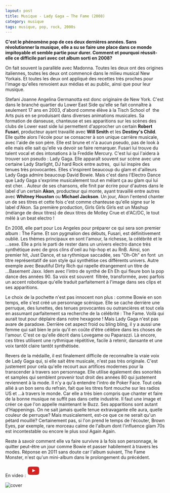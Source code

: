 ```yaml
---
layout: post
title: Musique - Lady Gaga – The Fame (2008)
category: musique
tags: musique, pop, rock, 2000s
---
```

**C'est le phénomène pop de ces deux dernières années. Sans révolutionner la musique, elle a su se faire une place dans ce monde impitoyable et semble partie pour durer. Comment et pourquoi réussit-elle ce difficile pari avec cet album sorti en 2008?**

On fait souvent la parallèle avec Madonna. Toutes les deux ont des origines italiennes, toutes les deux ont commencé dans le milieu musical New Yorkais. Et toutes les deux ont appliqué des recettes très proches pour l'image qu'elles renvoient aux médias et au public, ainsi que pour leur musique. 

Stefani Joanne Angelina Germanotta est donc originaire de New York. C'est dans le branché quartier du Lower East Side qu'elle se fait connaître à seulement 17 ans en 2003, d'abord comme élève à la Tisch School of  the Arts puis en se produisant dans diverses animations musicales. Sa formation de danseuse, chanteuse et ses apparitions sur les scènes des clubs de Lower east side lui permettent d'approcher un certain **Robert Fusari**, producteur ayant travaillé avec **Will Smith** et les **Destiny's Child**. Elle quitte alors l'école pour se consacrer à son unique carrière musicale, avec l'aide de son père. Elle est brune et n'a aucun pseudo, pas de look à elle mais elle sait qu'elle va devoir se faire remarquer. Fusari lui trouve du talent vocal et des intonations à la Freddie Mercury. C'est lui qui l'aidera à trouver son pseudo : Lady Gaga. Elle apparaît souvent sur scène avec une certaine Lady Starlight, DJ hard Rock entre autres,  qui lui inspire des tenues très provocantes. Elles s'inspirent beaucoup du glam et d'ailleurs Lady Gaga admire beaucoup David Bowie. Mais c'est dans l'Electro Dance que Lady Gaga s'exprime musicalement tout en mêlant ça au glam qui lui est cher. . Auteur de ses chansons, elle finit par écrire pour d'autres dans le label d'un certain **Akon**, producteur qui monte, ayant travaillé entre autres avec **Whitney Houston** ou **Michael Jackson**. Un jour, Akon l'entend chanter un de ses titres et cette fois c'est comme chanteuse qu'elle signe sur le label d'Akon. Sa première production, Girls Girls Girls est un Mashup (mélange de deux titres) de deux titres de Motley Crue et d'AC/DC, le tout mêlé à un beat electro !

En 2008, elle part pour Los Angeles pour préparer ce qui sera son premier album : The Fame. Et son pygmalion des débuts, Fusari, est définitivement oublié. Les thèmes principaux en sont l'amour, la richesse, la célébrité et le ...sexe. Elle a pris le parti de rester dans un univers electro dance très synthétique avec de gros clins d'oeil au hip-hop et au RnB. Ainsi, son premier hit, Just Dance, et sa rythmique saccadée, ses "Oh-Oh" en font  un titre représentatif de son style qui synthétise ces différents univers. Autre exemple avec Beautiful Dirty Rich qui rapelle étrangement un titre de ...Basement Jaxx. Idem avec l'intro de synthé de Eh Eh qui fleure bon la pop dance des années 90. Sa voix est souvent  filtrée, transformée, avec parfois un accent robotique qu'elle traduit parfaitement à l'image dans ses clips et ses apparitions.

Le choix de la pochette n'est pas innocent non plus : comme Bowie en son temps, elle s'est créé un personnage scénique. Elle se cache derrière une perruque, des lunettes, des tenues provocantes ou outrancières et tout cela en assumant parfaitement sa recherche de la célébrité : The Fame. Voilà qui aurait tout pour déplaire dans notre hexagone ! Mais Lady Gaga n'est pas avare de paradoxe. Derrière cet aspect froid ou bling bling, il y a aussi une femme qui sait bien le prix qu'il en coûte d'être célèbre dans les choses de l'amour. C'est ce qu'elle décrit dans Lovegame ou Paparazzi. Là encore, ces titres utilisent une rythmique répétitive, facile à retenir, dansante et une voix tantôt claire tantôt synthétisée.

Revers de la médaille, il est finalement difficile de reconnaître la vraie voix de Lady Gaga qui, si elle sait être musicale, n'est pas très originale. C'est justement pour cela qu'elle recourt aux artifices modernes pour la transcender à travers son personnage. Elle utilise également des sonorités et samples qui semblent provenir tout droit des années 80 qui justement reviennent à la mode. Il n'y a qu'à entendre l'intro de Poker Face. Tout cela allié à un bon sens du refrain, fait que les titres font mouche sur les radios US et ...à travers le monde. Car elle a très bien compris que chanter et faire de la bonne musique ne suffit pas dans cette industrie. Il faut une image et créer ce que l'on appelle maintenant le Buzz. Ses apparitions sont autant d'Happenings. On ne sait jamais quelle tenue extravagante elle aura, quelle couleur de perruque? Mais musicalement, est-ce que ce ne serait qu'un pétard mouillé? Certainement pas, si l'on prend le temps de l'écouter, Brown Eyes, par exemple, rare morceau calme de l'album dont l'influence glam 70s est incontestable ou encore le plus soul Again Again.

Reste à savoir comment elle va faire survivre à la fois son personnage, le quitter peut-être un jour comme Bowie et passer habilement à travers les modes. Réponse en 2011 sans doute car l'album suivant, The Fame Monster, n'est qu'un mini-album dans le prolongement du précédent.

En video : [![video](/images/youtube.png)](https://www.youtube.com/watch?v=1mB0tP1I-14)

![cover](https://filedn.eu/llqi9IBxlYouGRXYG2xlROb/img/2010/ladygagafame.jpg)
